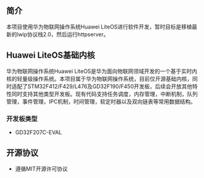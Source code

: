 ## 简介
本项目使用华为物联网操作系统Huawei LiteOS进行软件开发，暂时目标是移植最新的lwip协议栈2.0，然后运行httpserver。
## Huawei LiteOS基础内核
华为物联网操作系统Huawei LiteOS是华为面向物联网领域开发的一个基于实时内核的轻量级操作系统。本项目属于华为物联网操作系统，目前仅开源基础内核，同时适配了STM32F412/F429/L476及GD32F190/F450开发板，后续会开放其他特性同时支持其他类型开发板。现有代码支持任务调度，内存管理，中断机制，队列管理，事件管理，IPC机制，时间管理，软定时器以及双向链表等常用数据结构。

### 开发板类型
* GD32F207C-EVAL

## 开源协议
* 遵循MIT开源许可协议
